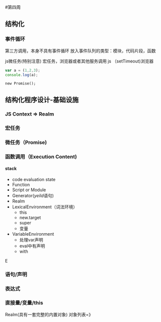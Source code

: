 #第四周

## 结构化

### 事件循环
第三方调用，本身不具有事件循环
放入事件队列的类型：模块，代码片段，函数

js微任务(特别注意)
宏任务，浏览器或者其他服务调用 js
（setTimeout)浏览器

```javascript
var a = (1,2,3);
console.log(a);

```
```
new Promise();
```


## 结构化程序设计-基础设施

### JS Context => Realm
### 宏任务
### 微任务（Promise)
### 函数调用（Execution Content)
#### stack
+ code evaluation state
+ Function
+ Script or Module
+ Generator(*yeild*语句)
+ Realm
+ LexicalEnvironment（词法环境）
    * this
    * new.target
    * super
    * 变量
+ VariableEnvironment
    * 处理var声明
    * eval中有声明
    * with

E


### 语句/声明
### 表达式
### 直接量/变量/this

Realm(具有一套完整的内置对象)
对象列表=》